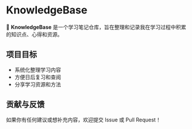 # KnowledgeBase

🌱 **KnowledgeBase** 是一个学习笔记仓库，旨在整理和记录我在学习过程中积累的知识点、心得和资源。

## 项目目标
- 系统化整理学习内容
- 方便日后复习和查阅
- 分享学习资源和方法

## 贡献与反馈
如果你有任何建议或想补充内容，欢迎提交 Issue 或 Pull Request！